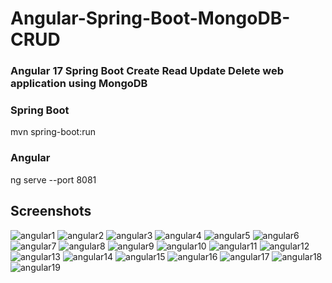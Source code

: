 # Angular-Spring-Boot-MongoDB-CRUD
### Angular 17 Spring Boot Create Read Update Delete web application using MongoDB
### Spring Boot
mvn spring-boot:run
### Angular
ng serve --port 8081
## Screenshots
![angular1](https://github.com/adurant101/Angular-Spring-Boot-MongoDB-CRUD/assets/56659807/04da5caf-de39-4219-aa6e-fae242e542a6)
![angular2](https://github.com/adurant101/Angular-Spring-Boot-MongoDB-CRUD/assets/56659807/dda648f8-ff29-43d9-a054-b0c3d18e09ca)
![angular3](https://github.com/adurant101/Angular-Spring-Boot-MongoDB-CRUD/assets/56659807/edf38cee-4a02-4a23-ad20-8765da997980)
![angular4](https://github.com/adurant101/Angular-Spring-Boot-MongoDB-CRUD/assets/56659807/1efd50c3-7dd7-49d3-9a89-11db461051ef)
![angular5](https://github.com/adurant101/Angular-Spring-Boot-MongoDB-CRUD/assets/56659807/e2839727-32c3-4f4a-88e2-eddc3afcb382)
![angular6](https://github.com/adurant101/Angular-Spring-Boot-MongoDB-CRUD/assets/56659807/08bba05e-1254-475b-97a0-d5ec4dc0c457)
![angular7](https://github.com/adurant101/Angular-Spring-Boot-MongoDB-CRUD/assets/56659807/4cc65dbe-708a-47d3-a620-d0b4f48373cc)
![angular8](https://github.com/adurant101/Angular-Spring-Boot-MongoDB-CRUD/assets/56659807/9aded7c4-8a3a-4ede-a9d4-0175cd96ddc3)
![angular9](https://github.com/adurant101/Angular-Spring-Boot-MongoDB-CRUD/assets/56659807/8d067f61-72a5-4c77-bb97-54d40bd23f8b)
![angular10](https://github.com/adurant101/Angular-Spring-Boot-MongoDB-CRUD/assets/56659807/08624eae-8964-40f0-9468-bae5c3e514bf)
![angular11](https://github.com/adurant101/Angular-Spring-Boot-MongoDB-CRUD/assets/56659807/a16bd01e-0099-4f16-9141-69ad1a591492)
![angular12](https://github.com/adurant101/Angular-Spring-Boot-MongoDB-CRUD/assets/56659807/bdeb4933-bbb7-4b54-8b7e-fd56758fb60a)
![angular13](https://github.com/adurant101/Angular-Spring-Boot-MongoDB-CRUD/assets/56659807/bf6ace36-b157-4429-bbaf-ba21cde82995)
![angular14](https://github.com/adurant101/Angular-Spring-Boot-MongoDB-CRUD/assets/56659807/dadae376-d6ad-4918-8830-f75fca4a7d53)
![angular15](https://github.com/adurant101/Angular-Spring-Boot-MongoDB-CRUD/assets/56659807/2c715a93-86f6-42e6-af2c-f374407aec41)
![angular16](https://github.com/adurant101/Angular-Spring-Boot-MongoDB-CRUD/assets/56659807/187069b7-4a57-455c-b5a8-176cfa42f3c7)
![angular17](https://github.com/adurant101/Angular-Spring-Boot-MongoDB-CRUD/assets/56659807/6f58fa71-cf56-4160-9e60-40a2dce666f4)
![angular18](https://github.com/adurant101/Angular-Spring-Boot-MongoDB-CRUD/assets/56659807/30aaadfd-1689-4293-8bf8-397459af9623)
![angular19](https://github.com/adurant101/Angular-Spring-Boot-MongoDB-CRUD/assets/56659807/5ac73074-39df-4865-95de-14d8e6d94d13)


